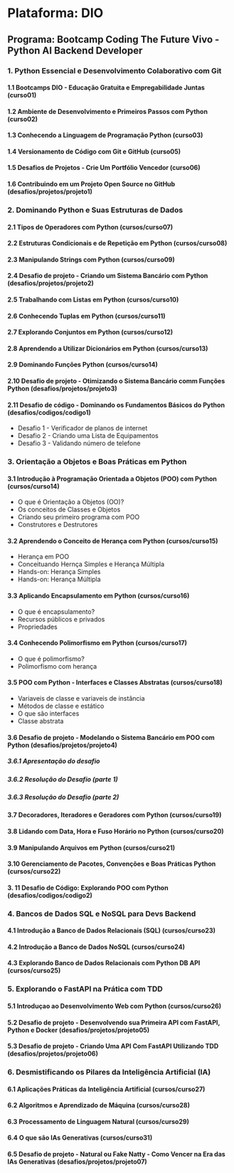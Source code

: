 # Plataforma: DIO

## Programa: Bootcamp Coding The Future Vivo - Python AI Backend Developer

### 1. Python Essencial e Desenvolvimento Colaborativo com Git

#### 1.1 Bootcamps DIO - Educação Gratuita e Empregabilidade Juntas (curso01)

#### 1.2 Ambiente de Desenvolvimento e Primeiros Passos com Python (curso02)

#### 1.3 Conhecendo a Linguagem de Programação Python (curso03)

#### 1.4 Versionamento de Código com Git e GitHub (curso05)

#### 1.5 Desafios de Projetos - Crie Um Portfólio Vencedor (curso06)

#### 1.6 Contribuindo em um Projeto Open Source no GitHub (desafios/projetos/projeto1)

### 2. Dominando Python e Suas Estruturas de Dados

#### 2.1 Tipos de Operadores com Python (cursos/curso07)

#### 2.2 Estruturas Condicionais e de Repetição em Python (cursos/curso08)

#### 2.3 Manipulando Strings com Python (cursos/curso09)

#### 2.4 Desafio de projeto - Criando um Sistema Bancário com Python (desafios/projetos/projeto2)

#### 2.5 Trabalhando com Listas em Python (cursos/curso10)

#### 2.6 Conhecendo Tuplas em Python (cursos/curso11)

#### 2.7 Explorando Conjuntos em Python (cursos/curso12)

#### 2.8 Aprendendo a Utilizar Dicionários em Python (cursos/curso13)

#### 2.9 Dominando Funções Python (cursos/curso14)

#### 2.10 Desafio de projeto - Otimizando o Sistema Bancário comm Funções Python (desafios/projetos/projeto3)

#### 2.11 Desafio de código - Dominando os Fundamentos Básicos do Python (desafios/codigos/codigo1)

* Desafio 1 - Verificador de planos de internet
* Desafio 2 - Criando uma Lista de Equipamentos
* Desafio 3 - Validando número de telefone

### 3. Orientação a Objetos e Boas Práticas em Python

#### 3.1 Introdução à Programação Orientada a Objetos (POO) com Python (cursos/curso14)

* O que é Orientação a Objetos (OO)?
* Os conceitos de Classes e Objetos
* Criando seu primeiro programa com POO
* Construtores e Destrutores

#### 3.2 Aprendendo o Conceito de Herança com Python (cursos/curso15)

* Herança em POO
* Conceituando Hernça Simples e Herança Múltipla
* Hands-on: Herança Simples
* Hands-on: Herança Múltipla

#### 3.3 Aplicando Encapsulamento em Python (cursos/curso16)

* O que é encapsulamento?
* Recursos públicos e privados
* Propriedades

#### 3.4 Conhecendo Polimorfismo em Python (cursos/curso17)

* O que é polimorfismo?
* Polimorfismo com herança

#### 3.5 POO com Python - Interfaces e Classes Abstratas (cursos/curso18)

* Variaveis de classe e variaveis de instância
* Métodos de classe e estático
* O que são interfaces
* Classe abstrata

#### 3.6 Desafio de projeto - Modelando o Sistema Bancário em POO com Python (desafios/projetos/projeto4)

##### 3.6.1 Apresentação do desafio

##### 3.6.2 Resolução do Desafio (parte 1)

##### 3.6.3 Resolução do Desafio (parte 2)

#### 3.7 Decoradores, Iteradores e Geradores com Python (cursos/curso19)

#### 3.8 Lidando com Data, Hora e Fuso Horário no Python (cursos/curso20)

#### 3.9 Manipulando Arquivos em Python (cursos/curso21)

#### 3.10 Gerenciamento de Pacotes, Convenções e Boas Práticas Python (cursos/curso22)

#### 3. 11 Desafio de Código: Explorando POO com Python (desafios/codigos/codigo2)

### 4. Bancos de Dados SQL e NoSQL para Devs Backend

#### 4.1 Introdução a Banco de Dados Relacionais (SQL) (cursos/curso23)

#### 4.2 Introdução a Banco de Dados NoSQL (cursos/curso24)

#### 4.3 Explorando Banco de Dados Relacionais com Python DB API (cursos/curso25)

### 5. Explorando o FastAPI na Prática com TDD

#### 5.1 Introduçao ao Desenvolvimento Web com Python (cursos/curso26)

#### 5.2 Desafio de projeto - Desenvolvendo sua Primeira API com FastAPI, Python e Docker (desafios/projetos/projeto05)

#### 5.3 Desafio de projeto - Criando Uma API Com FastAPI Utilizando TDD (desafios/projetos/projeto06)

### 6. Desmistificando os Pilares da Inteligência Artificial (IA)

#### 6.1 Aplicações Práticas da Inteligência Artificial (cursos/curso27)

#### 6.2 Algoritmos e Aprendizado de Máquina (cursos/curso28)

#### 6.3 Processamento de Linguagem Natural (cursos/curso29)

#### 6.4 O que são IAs Generativas (cursos/curso31)

#### 6.5 Desafio de projeto - Natural ou Fake Natty - Como Vencer na Era das IAs Generativas (desafios/projetos/projeto07)

